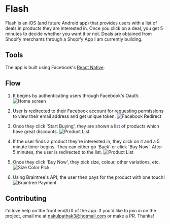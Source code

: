 # Flash

Flash is an iOS (and future Android app) that provides users with a list of deals in products they are interested in. Once you click on a deal, you get 5 minutes to decide whether you want it or not.
Deals are obtained from Shopify merchants through a Shopify App I am currently building.

## Tools
The app is built using Facebook's [React Native](https://github.com/facebook/react-native).

## Flow

1. It begins by authenticating users through Facebook's Oauth.
![Home screen](/home.png?raw=true "Home Screen")

2. User is redirected to their Facebook account for requesting permissions to view their email address and get unique token.
![Facebook Redirect](/facebook_auth.png?raw=true "Facebook Redirect")

3. Once they click 'Start Buying', they are shown a list of products which have great discounts.
![Product List](/product_list.png?raw=true "Product List")

4. If the user finds a product they're interested in, they click on it and a 5 minute timer begins. They can either go 'Back' or click 'Buy Now'. After 5 minutes, the user is redirected to the list.
![Product List](/product.png?raw=true "Product List")

5. Once they click 'Buy Now', they pick size, colour, other variations, etc.
![Size Color Pick](/size_color_pick.png?raw=true "Size Color Pick")

6. Using Braintree's API, the user then pays for the product with one touch!
![Braintree Payment](/braintree_payment.png?raw=true "Braintree Payment")

## Contributing
I'd love help on the front end/UX of the app. If you'd like to join in on the project, email me at nakulpathak3@hotmail.com or make a PR. Thanks!

